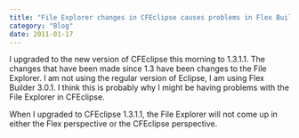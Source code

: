 ```yaml
---
title: "File Explorer changes in CFEclipse causes problems in Flex Builder"
category: "Blog"
date: 2011-01-17
---
```



I upgraded to the new version of CFEclipse this morning to 1.3.1.1\. The changes that have been made since 1.3 have been changes to the File Explorer. I am not using the regular version of Eclipse, I am using Flex Builder 3.0.1\. I think this is probably why I might be having problems with the File Explorer in CFEclipse.

When I upgraded to CFEclipse 1.3.1.1, the File Explorer will not come up in either the Flex perspective or the CFEclipse perspective.